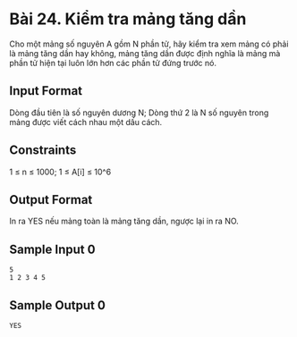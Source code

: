 # Bài 24. Kiểm tra mảng tăng dần

Cho một mảng số nguyên A gồm N phần tử, hãy kiểm tra xem mảng có phải là mảng tăng dần hay không, mảng tăng dần được định nghĩa là mảng mà phần tử hiện tại luôn lớn hơn các phần tử đứng trước nó.

## Input Format
Dòng đầu tiên là số nguyên dương N; Dòng thứ 2 là N số nguyên trong mảng được viết cách nhau một dấu cách.

## Constraints
1 ≤ n ≤ 1000; 1 ≤ A[i] ≤ 10^6

## Output Format
In ra YES nếu mảng toàn là mảng tăng dần, ngược lại in ra NO.

## Sample Input 0
```
5
1 2 3 4 5
```

## Sample Output 0
```
YES
```
